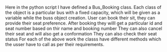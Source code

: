 Here in the python script I have defined a Bus_Booking class.
Each class of the object is a particular bus with a fixed capacity, which will be given as a variable while the buss object creation.
User can book their sit, they can provide their seat preference. 
After booking they willl get a particular id and seat number based on thir name and booking number
They can also cancel their seat and will also get a conformation
They can also check their seat status
For each of the above work the classs have different methods which the usser have to call as per their requirements.
